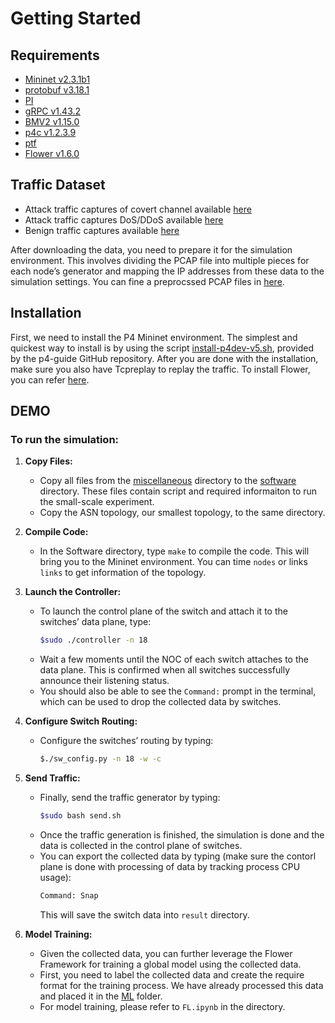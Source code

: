 # Getting Started

## Requirements 
- [Mininet v2.3.1b1](https://github.com/mininet/mininet)
- [protobuf v3.18.1](https://github.com/google/protobuf)
- [PI](https://github.com/p4lang/PI)
- [gRPC v1.43.2](https://github.com/google/grpc.git)
- [BMV2 v1.15.0](https://github.com/p4lang/behavioral-model)
- [p4c v1.2.3.9](https://github.com/p4lang/p4c)
- [ptf](https://github.com/p4lang/ptf)
- [Flower v1.6.0](https://flower.ai/)

## Traffic Dataset
- Attack traffic captures of covert channel available [here](https://turbina.gsd.inesc-id.pt/resources/mpt_detection/)
- Attack traffic captures DoS/DDoS available [here](https://www.unb.ca/cic/datasets/ddos-2019.html)
- Benign traffic captures available [here](https://www.caida.org/catalog/datasets/passive_dataset/)

After downloading the data, you need to prepare it for the simulation environment. This involves dividing the PCAP file into multiple pieces for each node’s generator and mapping the IP addresses from these data to the simulation settings. You can fine a preprocssed PCAP files in [here](https://github.com/NIDS-LAB/ISDC/tree/main/Simulation/example/pcap).

## Installation
First, we need to install the P4 Mininet environment. The simplest and quickest way to install is by using the script [install-p4dev-v5.sh](https://github.com/jafingerhut/p4-guide/blob/master/bin/install-p4dev-v5.sh), provided by the p4-guide GitHub repository. After you are done with the installation, make sure you also have Tcpreplay to replay the traffic. To install Flower, you can refer [here](https://flower.ai/docs/framework/how-to-install-flower.html).

## DEMO

### To run the simulation:

1. **Copy Files:** 
   - Copy all files from the [miscellaneous](https://github.com/NIDS-LAB/ISDC/tree/main/Simulation/example/miscellaneous) directory to the [software](https://github.com/NIDS-LAB/ISDC/tree/main/Software) directory. These files contain script and required informaiton to run the small-scale experiment. 
   - Copy the ASN topology, our smallest topology, to the same directory.

2. **Compile Code:** 
   - In the Software directory, type `make` to compile the code. This will bring you to the Mininet environment. You can time `nodes` or links `links` to get information of the topology.

3. **Launch the Controller:** 
   - To launch the control plane of the switch and attach it to the switches’ data plane, type:
     ```sh
     $sudo ./controller -n 18
     ```
   - Wait a few moments until the NOC of each switch attaches to the data plane. This is confirmed when all switches successfully announce their listening status.
   - You should also be able to see the `Command:` prompt in the terminal, which can be used to drop the collected data by switches.

4. **Configure Switch Routing:** 
   - Configure the switches’ routing by typing:
     ```sh
     $./sw_config.py -n 18 -w -c
     ```

5. **Send Traffic:** 
   - Finally, send the traffic generator by typing:
     ```sh
     $sudo bash send.sh
     ```
   - Once the traffic generation is finished, the simulation is done and the data is collected in the control plane of switches.
   - You can export the collected data by typing (make sure the contorl plane is done with processing of data by tracking process CPU usage):
     ```sh
     Command: Snap
     ```
     This will save the switch data into `result` directory.
6. **Model Training:**
   - Given the collected data, you can further leverage the Flower Framework for training a global model using the collected data.
   - First, you need to label the collected data and create the require format for the training process. We have already processed this data and placed it in the [ML](https://github.com/NIDS-LAB/ISDC/tree/main/ML) folder.
   - For model training, please refer to `FL.ipynb` in the directory.

